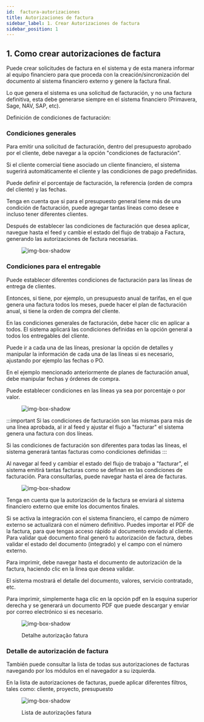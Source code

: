 ```yaml
---
id:  factura-autorizaciones
title: Autorizaciones de factura
sidebar_label: 1. Crear Autorizaciones de factura
sidebar_position: 1
---
```


## 1. Como crear autorizaciones de factura

Puede crear solicitudes de factura en el sistema y de esta manera informar al equipo financiero para que proceda con la creación/sincronización del documento al sistema financiero externo y genere la factura final.

Lo que genera el sistema es una solicitud de facturación, y no una factura definitiva, esta debe generarse siempre en el sistema financiero (Primavera, Sage, NAV, SAP, etc).

Definición de condiciones de facturación:



### Condiciones generales

Para emitir una solicitud de facturación, dentro del presupuesto aprobado por el cliente, debe navegar a la opción "condiciones de facturación".

Si el cliente comercial tiene asociado un cliente financiero, el sistema sugerirá automáticamente el cliente y las condiciones de pago predefinidas.

Puede definir el porcentaje de facturación, la referencia (orden de compra del cliente) y las fechas.

Tenga en cuenta que si para el presupuesto general tiene más de una condición de facturación, puede agregar tantas líneas como desee e incluso tener diferentes clientes.

Después de establecer las condiciones de facturación que desea aplicar, navegue hasta el feed y cambie el estado del flujo de trabajo a Factura, generando las autorizaciones de factura necesarias.
<figure>

![img-box-shadow](/img/university/bills/bills-lesson1-1.png)
<figcaption></figcaption>
</figure>

### Condiciones para el entregable

Puede establecer diferentes condiciones de facturación para las líneas de entrega de clientes.

Entonces, si tiene, por ejemplo, un presupuesto anual de tarifas, en el que genera una factura todos los meses, puede hacer el plan de facturación anual, si tiene la orden de compra del cliente.

En las condiciones generales de facturación, debe hacer clic en aplicar a todos. El sistema aplicará las condiciones definidas en la opción general a todos los entregables del cliente.

Puede ir a cada una de las líneas, presionar la opción de detalles y manipular la información de cada una de las líneas si es necesario, ajustando por ejemplo las fechas o PO.

En el ejemplo mencionado anteriormente de planes de facturación anual, debe manipular fechas y órdenes de compra.

Puede establecer condiciones en las líneas ya sea por porcentaje o por valor.

<figure>

![img-box-shadow](/img/university/bills/bills-lesson1-2.png)
<figcaption></figcaption>
</figure>


:::important
Si las condiciones de facturación son las mismas para más de una línea aprobada, al ir al feed y ajustar el flujo a "facturar" el sistema genera una factura con dos líneas.

Si las condiciones de facturación son diferentes para todas las líneas, el sistema generará tantas facturas como condiciones definidas
:::

Al navegar al feed y cambiar el estado del flujo de trabajo a "facturar", el sistema emitirá tantas facturas como se definan en las condiciones de facturación. Para consultarlas, puede navegar hasta el área de facturas.


<figure>

![img-box-shadow](/img/university/bills/bills-lesson1-3.png)
<figcaption></figcaption>
</figure>

Tenga en cuenta que la autorización de la factura se enviará al sistema financiero externo que emite los documentos finales.

Si se activa la integración con el sistema financiero, el campo de número externo se actualizará con el número definitivo. Puedes importar el PDF de la factura, para que tengas acceso rápido al documento enviado al cliente.
Para validar qué documento final generó tu autorización de factura, debes validar el estado del documento (integrado) y el campo con el número externo.

Para imprimir, debe navegar hasta el documento de autorización de la factura, haciendo clic en la línea que desea validar.

El sistema mostrará el detalle del documento, valores, servicio contratado, etc.

Para imprimir, simplemente haga clic en la opción pdf en la esquina superior derecha y se generará un documento PDF que puede descargar y enviar por correo electrónico si es necesario.

<figure>

![img-box-shadow](/img/university/bills/bills-lesson1-4.png)
<figcaption>Detalhe autorização fatura</figcaption>
</figure>

### Detalle de autorización de factura

También puede consultar la lista de todas sus autorizaciones de facturas navegando por los módulos en el navegador a su izquierda.

En la lista de autorizaciones de facturas, puede aplicar diferentes filtros, tales como: cliente, proyecto, presupuesto

<figure>

![img-box-shadow](/img/university/bills/bills-lesson1-5.png)
<figcaption>Lista de autorizações fatura</figcaption>
</figure>
